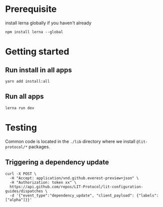 # Prerequisite

install lerna globally if you haven't already

```
npm install lerna --global
```

# Getting started

## Run install in all apps

```
yarn add install:all
```

## Run all apps

```
lerna run dev
```

# Testing

Common code is located in the `./lib` directory where we install `@lit-protocol/*` packages.

## Triggering a dependency update

```
curl -X POST \
  -H "Accept: application/vnd.github.everest-preview+json" \
  -H "Authorization: token xx" \
  https://api.github.com/repos/LIT-Protocol/lit-configuration-guides/dispatches \
  -d '{"event_type":"dependency_update", "client_payload": {"labels": ["alpha"]}}'
```

